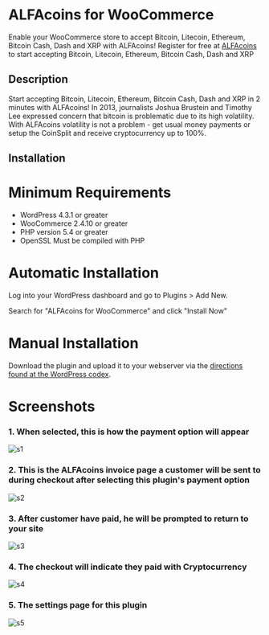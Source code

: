 # ALFAcoins for WooCommerce

Enable your WooCommerce store to accept Bitcoin, Litecoin, Ethereum, Bitcoin Cash, Dash and XRP with ALFAcoins!
Register for free at [ALFAcoins](https://www.alfacoins.com/user/register) to start accepting Bitcoin, Litecoin, Ethereum, Bitcoin Cash, Dash and XRP

## Description

Start accepting Bitcoin, Litecoin, Ethereum, Bitcoin Cash, Dash and XRP in 2 minutes with ALFAcoins!
In 2013, journalists Joshua Brustein and Timothy Lee expressed concern that bitcoin is problematic due to its high volatility.
With ALFAcoins volatility is not a problem - get usual money payments or setup the CoinSplit and receive cryptocurrency up to 100%.

## Installation

# Minimum Requirements 

* WordPress 4.3.1 or greater
* WooCommerce 2.4.10 or greater
* PHP version 5.4 or greater
* OpenSSL Must be compiled with PHP

# Automatic Installation

Log into your WordPress dashboard and go to Plugins > Add New.

Search for "ALFAcoins for WooCommerce" and click "Install Now"

# Manual Installation

Download the plugin and upload it to your webserver via the [directions found at the WordPress codex](http://codex.wordpress.org/Managing_Plugins#Manual_Plugin_Installation).

# Screenshots

### 1. When selected, this is how the payment option will appear

![s1](https://raw.githubusercontent.com/alfacoins/woocommerce/master/assets/screenshot-1.png)

### 2. This is the ALFAcoins invoice page a customer will be sent to during checkout after selecting this plugin's payment option

![s2](https://raw.githubusercontent.com/alfacoins/woocommerce/master/assets/screenshot-2.png)

### 3. After customer have paid, he will be prompted to return to your site

![s3](https://raw.githubusercontent.com/alfacoins/woocommerce/master/assets/screenshot-3.png)

### 4. The checkout will indicate they paid with Cryptocurrency

![s4](https://raw.githubusercontent.com/alfacoins/woocommerce/master/assets/screenshot-4.png)

### 5. The settings page for this plugin

![s5](https://raw.githubusercontent.com/alfacoins/woocommerce/master/assets/screenshot-5.png)
